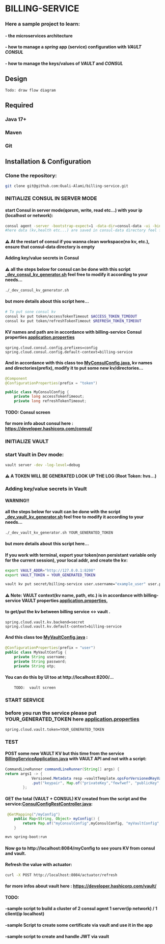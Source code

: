 # BILLING-SERVICE

### Here  a sample project to learn:

#### - the microservices architecture
#### - how to manage a *spring* app (service) configuration with *VAULT* *CONSUL* 
#### - how to manage the keys/values of *VAULT* and *CONSUL*

## Design

    Todo: draw flow diagram

## Required

### **Java 17+**
### **Maven**
### **Git**


## Installation & Configuration

### Clone the repository:
```bash
git clone git@github.com:Ouali-Alami/billing-service.git
```

### INITIALIZE CONSUL IN SERVER MODE

#### start Consul in server mode(qorum, write, read etc...) with your ip (localhost or network):

```bash
consul agent -server -bootstrap-expect=1 -data-dir=consul-data -ui -bind=YOUR_IP
#here data (kv,health etc...) are saved in consul-data directory feel free to change it with your path...
```
#### ⚠️ At the restart of consul if you wanna clean workspace(no kv, etc.), ensure that consul-data directory is empty

#### Adding key/value secrets in Consul

#### ⚠️ all the steps below for **consul** can be done with this script [_dev_consul_kv_generator.sh](_dev_consul_kv_generator.sh) feel free to modify it according to your needs...
 ```bash
./_dev_consul_kv_generator.sh
```
#### but more details about this script here...
 ```bash
# To put sone consul kv
consul kv put token/accessTokenTimeout $ACCESS_TOKEN_TIMEOUT
consul kv put token/refreshTokenTimeout $REFRESH_TOKEN_TIMEOUT
```

#### KV names and path are in accordance with billing-service Consul properties [application.properties](src/main/resources/application.properties)
```properties
spring.cloud.consul.config.prefixes=config
spring.cloud.consul.config.default-context=billing-service
```
#### And in accordance with this class too [MyConsulConfig.java](src/main/java/org/sid/billing/MyConsulConfig.java), kv names and directories(prefix), modify it to put some new kv/directories...
```java
@Component
@ConfigurationProperties(prefix = "token")

public class MyConsulConfig {
    private long accessTokenTimeout;
    private long refreshTokenTimeout;
```
#### TODO:  Consul screen
#### for more info about consul here : https://developer.hashicorp.com/consul/

### INITIALIZE VAULT

### start Vault in Dev mode:

```bash
vault server -dev -log-level=debug
```
#### ⚠️ A TOKEN WILL BE GENERATED LOOK UP THE LOG (Root Token: hvs...)

### Adding key/value secrets in Vault

#### WARNING!! 
#### all the steps below for **vault** can be done with the script [_dev_vault_kv_generator.sh](_dev_vault_kv_generator.) feel free to modify it according to your needs...

 ```bash
./_dev_vault_kv_generator.sh YOUR_GENERATED_TOKEN
```
#### but more details about this script here...

#### If you work with terminal, export your token(non persistant variable only for the current session), your local addr, and create the kv:
```bash
export VAULT_ADDR="http://127.0.0.1:8200"
export VAULT_TOKEN = YOUR_GENERATED_TOKEN
```
```bash
vault kv put secret/billing-service user.username="example_user" user.password="example_password" user.opt="example_opt_value"
```
#### ⚠️ Note: VAULT context(kv name, path, etc.) is in accordance with billing-service VAULT properties [application.properties](src/main/resources/application.properties),
#### to get/put the kv between billing service <-> vault .
```properties
spring.cloud.vault.kv.backend=secret
spring.cloud.vault.kv.default-context=billing-service
```
#### And this class too [MyVaultConfig.java](src/main/java/org/sid/billing/MyVaultConfig.java) :
```java
@ConfigurationProperties(prefix = "user")
public class MyVaultConfig {
    private String username;
    private String password;
    private String otp;
```
#### You can do this by  UI too at http://localhost:8200/...

        TODO:  vault screen 

### START SERVICE

### before you run the service please put YOUR_GENERATED_TOKEN here [application.properties](src/main/resources/application.properties)
```properties
spring.cloud.vault.token=YOUR_GENERATED_TOKEN
```
### TEST
#### POST some new VAULT KV but this time from the service [BillingServiceApplication.java](src/main/java/org/sid/billing/BillingServiceApplication.java) with VAULT API and not with a script:
```java
CommandLineRunner commandLineRunner(String[] args) {
return args1 -> {
            Versioned.Metadata resp =vaultTemplate.opsForVersionedKeyValue("secret")
            .put("keypair", Map.of("privateKey","fewfwef", "publicKey","fwe214233wer"));
		};
```
#### GET the total (VAULT + CONSUL) KV created from the script and the service:[ConsulConfigRestController.java](src/main/java/org/sid/billing/ConsulConfigRestController.java):
```java
 @GetMapping("/myConfig")
    public Map<String, Object> myConfig() {
        return Map.of("myConsulConfig",myConsulConfig, "myVaultConfig",myVaultConfig);
    }
```
```bash
mvn spring-boot:run
```
#### Now go to http://localhost:8084/myConfig to see yours KV from consul and vault.

#### Refresh the value with actuator:
```bash
curl -X POST http://localhost:8084/actuator/refresh
```
#### for more infos about vault here : https://developer.hashicorp.com/vault/
#### TODO:
#### -sample script to build a cluster of 2 consul agent 1 server(ip network) / 1 client(ip localhost) 
#### -sample Script to create some certificate via vault and use it in the app
#### -sample script to create and handle JWT via vault

